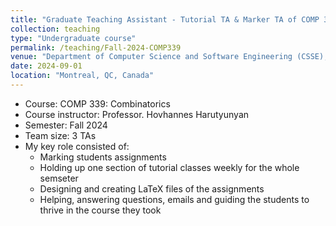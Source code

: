 ```yaml
---
title: "Graduate Teaching Assistant - Tutorial TA & Marker TA of COMP 339: Combinatorics"
collection: teaching
type: "Undergraduate course"
permalink: /teaching/Fall-2024-COMP339
venue: "Department of Computer Science and Software Engineering (CSSE), Gina Cody School of Engineering and Computer Science, Concordia University"
date: 2024-09-01
location: "Montreal, QC, Canada"
---
```


- Course: COMP 339: Combinatorics
- Course instructor: Professor. Hovhannes Harutyunyan
- Semester: Fall 2024
- Team size: 3 TAs
- My key role consisted of:
  - Marking students assignments
  - Holding up one section of tutorial classes weekly for the whole semseter
  - Designing and creating LaTeX files of the assignments
  - Helping, answering questions, emails and guiding the students to thrive in the course they took

<!-- Skills that we learned and used: Algorithm Design · Teaching · python · Discrete Mathematics · Graph Theory · Team Management · Algorithm Analysis · Software Development · Data Structures · Object-Oriented Programming (OOP) · Unit Testing · C++ · LaTeX · Git · Problem Solving · Team Leadership · Teamwork -->
